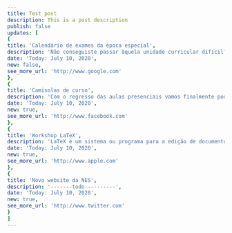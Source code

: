 ```yaml
---
title: Test post
description: This is a post description
publish: false
updates: [
{
title: 'Calendário de exames da época especial',
description: 'Não conseguiste passar àquela unidade curricular difícil? Não entres em pânico, ainda tens uma última oportunidade antes de o novo ano letivo começar: a época especial de exames!',
date: 'Today: July 10, 2020',
new: false,
see_more_url: 'http://www.google.com'
},
{
title: 'Camisolas de curso',
description: 'Com o regresso das aulas presenciais vamos finalmente poder distribuir-vos as tão ansiadas camisolas de curso',
date: 'Today: July 10, 2020',
new: true,
see_more_url: 'http://www.facebook.com'
},
{
title: 'Workshop LaTeX',
description: 'LaTeX é um sistema ou programa para a edição de documentos de alta qualidade tipográfica',
date: 'Today: July 10, 2020',
new: true,
see_more_url: 'http://www.apple.com'
},
{
title: 'Novo website da NES',
description: '-------todo----------',
date: 'Today: July 10, 2020',
new: true,
see_more_url: 'http://www.twitter.com'
}
]
---
```

